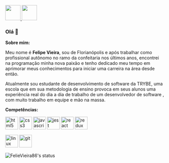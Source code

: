 <p>
  <a href="https://github.com/FelipeVieira86" target="_blank">
    <img src="https://cdn.iconscout.com/icon/free/png-256/github-108-438008.png" width="48px" height="48px">
  </a> 
  <a href="https://www.linkedin.com/in/felipevieira1986/" target="_blank">
    <img src="https://i.ibb.co/Kx2GSrT/linkedin.png" width="48px" height="48px">
  </a>
</p>

### Olá 👋
**Sobre mim:**

Meu nome é **Felipe Vieira**, sou de Florianópolis e após trabalhar como profissional autônomo no ramo da confeitaria nos últimos anos, encontrei na programação minha nova paixão e tenho dedicado meu tempo em aprimorar meus conhecimentos para iniciar uma carreira na área desde então.

Atualmente sou estudante de desenvolvimento de software da TRYBE, uma escola que em sua metodologia de ensino provoca em seus alunos uma experiência real do dia a dia de trabalho de um desenvolvedor de software , com muito trabalho em equipe e mão na massa. 

**Competências:**

<p>
  <img src="https://devicons.github.io/devicon/devicon.git/icons/html5/html5-original-wordmark.svg" alt="html5" width="40" height="40"/> 
  <img src="https://devicons.github.io/devicon/devicon.git/icons/css3/css3-original-wordmark.svg" alt="css3" width="40" height="40"/> 
  <img src="https://devicons.github.io/devicon/devicon.git/icons/javascript/javascript-original.svg" alt="javascript" width="40" height="40"/> 
  <img src="https://www.learnstorybook.com/intro-to-storybook/logo-jest.png" alt="jest" width="40" height="40" />
  <img src="https://devicons.github.io/devicon/devicon.git/icons/react/react-original-wordmark.svg" alt="react" width="40" height="40"/> 
  <img src="https://devicons.github.io/devicon/devicon.git/icons/redux/redux-original.svg" alt="redux" width="40" height="40"/> 
</p>
<p>
  <img src="https://devicons.github.io/devicon/devicon.git/icons/linux/linux-original.svg" alt="linux" width="40" height="40" />
  <img src="https://devicons.github.io/devicon/devicon.git/icons/git/git-original.svg" alt="git" width="40" height="40"/> 
</p>

![FelieVieira86's status](https://github-readme-stats.vercel.app/api?username=FelipeVieira86&show_icons=true&title_color=ffffff&icon_color=34abeb&text_color=daf7dc&bg_color=151515)
